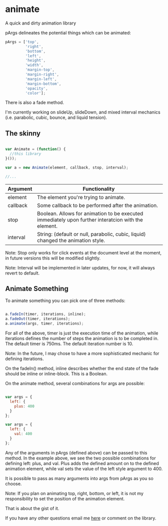 animate
=======

A quick and dirty animation library

pArgs delineates the potential things which can be animated:

```javascript
pArgs = ['top', 
         'right', 
         'bottom', 
         'left', 
         'height', 
         'width', 
         'margin-top', 
         'margin-right', 
         'margin-left', 
         'margin-bottom', 
         'opacity', 
         'color'];
```

There is also a fade method.

I'm currently working on slideUp, slideDown, and mixed interval mechanics (i.e. parabolic, cubic, bounce, and liquid tension).

## The skinny

```javascript

var Animate = (function() {
  //this library
}());

var a = new Animate(element, callback, stop, interval);

//...

```

| Argument      | Functionality                                                                                          |
| ------------- | ------------------------------------------------------------------------------------------------------ |
| element       | The element you're trying to animate.                                                                  |
| callback      | Some callback to be performed after the animation.                                                     |
| stop          | Boolean. Allows for animation to be executed immediately upon further interatcion with the element.    |
| interval      | String: (default or null, parabolic, cubic, liquid) changed the animation style.                       |

Note: Stop only works for click events at the document level at the moment, in future versions this will be modified slightly.

Note: Interval will be implemented in later updates, for now, it will always revert to default.

## Animate Something

To animate something you can pick one of three methods:

```javascript

a.fadeIn(timer, iterations, inline);
a.fadeOut(timer, iterations);
a.animate(args, timer, iterations);

```

For all of the above, timer is just the execution time of the animation, while iterations defines the number of steps the animation is to be completed in. The default timer is 750ms. The default iteration number is 10.

Note: In the future, I may chose to have a more sophisticated mechanic for defining iterations.

On the fadeIn() method, inline describes whether the end state of the fade should be inline or inline-block. This is a Boolean.

On the animate method, several combinations for args are possible:

```javascript

var args = {
  left: {
    plus: 400
  }
};

var args = {
  left: {
    val: 400
  }
};

```

Any of the arguments in pArgs (defined above) can be passed to this method. In the example above, we see the two possible combinations for defining left: plus, and val. Plus adds the defined amount on to the defined animation element, while val sets the value of the left style argument to 400.

It is possible to pass as many arguments into args from pArgs as you so choose.

Note: If you plan on animating top, right, bottom, or left, it is not my responsibility to set the position of the animation element.

That is about the gist of it.

If you have any other questions email me [here](http://www.joegroseclose.com) or comment on the library.

